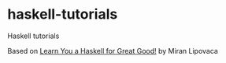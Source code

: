 # haskell-tutorials
Haskell tutorials

Based on [Learn You a Haskell for Great Good!](http://learnyouahaskell.com/chapters) by Miran Lipovaca

